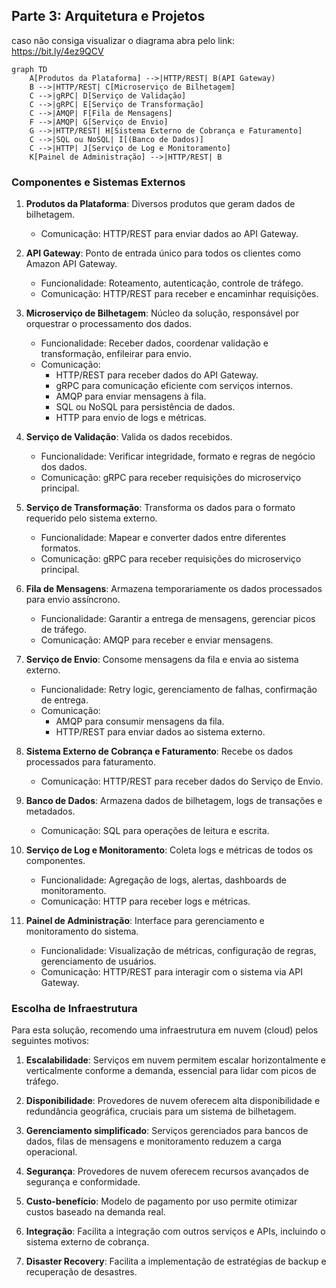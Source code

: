 ## Parte 3: Arquitetura e Projetos

caso não consiga visualizar o diagrama abra pelo link: https://bit.ly/4ez9QCV

```mermaid
graph TD
    A[Produtos da Plataforma] -->|HTTP/REST| B(API Gateway)
    B -->|HTTP/REST| C[Microserviço de Bilhetagem]
    C -->|gRPC| D[Serviço de Validação]
    C -->|gRPC| E[Serviço de Transformação]
    C -->|AMQP| F[Fila de Mensagens]
    F -->|AMQP| G[Serviço de Envio]
    G -->|HTTP/REST| H[Sistema Externo de Cobrança e Faturamento]
    C -->|SQL ou NoSQL| I[(Banco de Dados)]
    C -->|HTTP| J[Serviço de Log e Monitoramento]
    K[Painel de Administração] -->|HTTP/REST| B

```

### Componentes e Sistemas Externos

1. **Produtos da Plataforma**: Diversos produtos que geram dados de bilhetagem.
    - Comunicação: HTTP/REST para enviar dados ao API Gateway.

2. **API Gateway**: Ponto de entrada único para todos os clientes como Amazon API Gateway.
    - Funcionalidade: Roteamento, autenticação, controle de tráfego.
    - Comunicação: HTTP/REST para receber e encaminhar requisições.

3. **Microserviço de Bilhetagem**: Núcleo da solução, responsável por orquestrar o processamento dos dados.
    - Funcionalidade: Receber dados, coordenar validação e transformação, enfileirar para envio.
    - Comunicação:
        - HTTP/REST para receber dados do API Gateway.
        - gRPC para comunicação eficiente com serviços internos.
        - AMQP para enviar mensagens à fila.
        - SQL ou NoSQL para persistência de dados.
        - HTTP para envio de logs e métricas.

4. **Serviço de Validação**: Valida os dados recebidos.
    - Funcionalidade: Verificar integridade, formato e regras de negócio dos dados.
    - Comunicação: gRPC para receber requisições do microserviço principal.

5. **Serviço de Transformação**: Transforma os dados para o formato requerido pelo sistema externo.
    - Funcionalidade: Mapear e converter dados entre diferentes formatos.
    - Comunicação: gRPC para receber requisições do microserviço principal.

6. **Fila de Mensagens**: Armazena temporariamente os dados processados para envio assíncrono.
    - Funcionalidade: Garantir a entrega de mensagens, gerenciar picos de tráfego.
    - Comunicação: AMQP para receber e enviar mensagens.

7. **Serviço de Envio**: Consome mensagens da fila e envia ao sistema externo.
    - Funcionalidade: Retry logic, gerenciamento de falhas, confirmação de entrega.
    - Comunicação:
        - AMQP para consumir mensagens da fila.
        - HTTP/REST para enviar dados ao sistema externo.

8. **Sistema Externo de Cobrança e Faturamento**: Recebe os dados processados para faturamento.
    - Comunicação: HTTP/REST para receber dados do Serviço de Envio.

9. **Banco de Dados**: Armazena dados de bilhetagem, logs de transações e metadados.
    - Comunicação: SQL para operações de leitura e escrita.

10. **Serviço de Log e Monitoramento**: Coleta logs e métricas de todos os componentes.
    - Funcionalidade: Agregação de logs, alertas, dashboards de monitoramento.
    - Comunicação: HTTP para receber logs e métricas.

11. **Painel de Administração**: Interface para gerenciamento e monitoramento do sistema.
    - Funcionalidade: Visualização de métricas, configuração de regras, gerenciamento de usuários.
    - Comunicação: HTTP/REST para interagir com o sistema via API Gateway.

### Escolha de Infraestrutura

Para esta solução, recomendo uma infraestrutura em nuvem (cloud) pelos seguintes motivos:

1. **Escalabilidade**: Serviços em nuvem permitem escalar horizontalmente e verticalmente conforme a demanda, essencial para lidar com picos de tráfego.

2. **Disponibilidade**: Provedores de nuvem oferecem alta disponibilidade e redundância geográfica, cruciais para um sistema de bilhetagem.

3. **Gerenciamento simplificado**: Serviços gerenciados para bancos de dados, filas de mensagens e monitoramento reduzem a carga operacional.

4. **Segurança**: Provedores de nuvem oferecem recursos avançados de segurança e conformidade.

5. **Custo-benefício**: Modelo de pagamento por uso permite otimizar custos baseado na demanda real.

6. **Integração**: Facilita a integração com outros serviços e APIs, incluindo o sistema externo de cobrança.

7. **Disaster Recovery**: Facilita a implementação de estratégias de backup e recuperação de desastres.